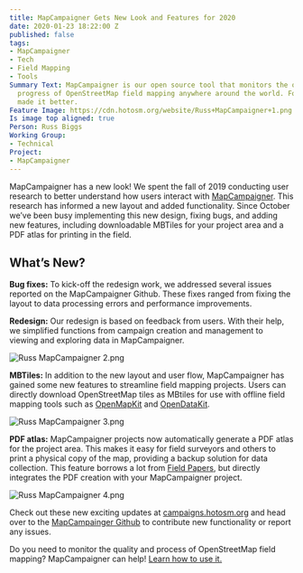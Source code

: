 ```yaml
---
title: MapCampaigner Gets New Look and Features for 2020
date: 2020-01-23 18:22:00 Z
published: false
tags:
- MapCampaigner
- Tech
- Field Mapping
- Tools
Summary Text: MapCampaigner is our open source tool that monitors the quality and
  progress of OpenStreetMap field mapping anywhere around the world. For 2020, we've
  made it better.
Feature Image: https://cdn.hotosm.org/website/Russ+MapCampaigner+1.png
Is image top aligned: true
Person: Russ Biggs
Working Group:
- Technical
Project:
- MapCampaigner
---
```


MapCampaigner has a new look! We spent the fall of 2019 conducting user research to better understand how users interact with [MapCampaigner](https://campaigns.hotosm.org/). This research has informed a new layout and added functionality. Since October we’ve been busy implementing this new design, fixing bugs, and adding new features, including downloadable MBTiles for your project area and a PDF atlas for printing in the field.

## What’s New?

**Bug fixes:** To kick-off the redesign work, we addressed several issues reported on the MapCampaigner Github. These fixes ranged from fixing the layout to data processing errors and performance improvements.

**Redesign:** Our redesign is based on feedback from users. With their help, we simplified functions from campaign creation and management to viewing and exploring data in MapCampaigner.

![Russ MapCampaigner 2.png](https://cdn.hotosm.org/website/Russ+MapCampaigner+2.png)

**MBTiles:** In addition to the new layout and user flow, MapCampaigner has gained some new features to streamline field mapping projects. Users can directly download OpenStreetMap tiles as MBtiles for use with offline field mapping tools such as [OpenMapKit](http://openmapkit.org/) and [OpenDataKit](https://opendatakit.org/).

![Russ MapCampaigner 3.png](https://cdn.hotosm.org/website/Russ+MapCampaigner+3.png)

**PDF atlas:** MapCampaigner projects now automatically generate a PDF atlas for the project area. This makes it easy for field surveyors and others to print a physical copy of the map, providing a backup solution for data collection. This feature borrows a lot from [Field Papers](http://fieldpapers.org/), but directly integrates the PDF creation with your MapCampaigner project.

![Russ MapCampaigner 4.png](https://cdn.hotosm.org/website/Russ+MapCampaigner+4.png)

Check out these new exciting updates at [campaigns.hotosm.org](https://campaigns.hotosm.org/) and head over to the [MapCampainger Github](https://github.com/hotosm/mapcampaigner) to contribute new functionality or report any issues.

Do you need to monitor the quality and process of OpenStreetMap field mapping? MapCampaigner can help! [Learn how to use it.](https://campaigns.hotosm.org/learn)